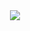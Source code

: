 <center>
  <img src="https://img.inews.co.id/media/1200/files/inews_new/2018/Ilustrasi/bendera_tauhid.jpg">
</center>

